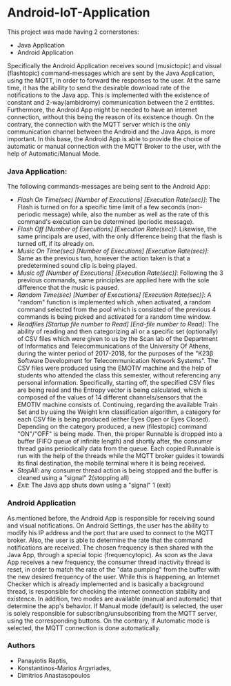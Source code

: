 # Android-IoT-Application

This project was made having 2 cornerstones:
  - Java Application
  - Android Application

Specifically the Android Application receives sound (musictopic) and visual (flashtopic) command-messages which are sent by the Java 
Application, using the MQTT, in order to forward the responses to the user. At the same time, it has the ability to send the desirable 
download rate of the notifications to the Java app. This is implemented with the existence of constant and 2-way(ambidromy) communication 
between the 2 entitites. Furthermore, the Android App might be needed to have an internet connection, without this being the reason of 
its existence though. On the contrary, the connection with the MQTT server which is the only communication channel between the Android 
and the Java Apps, is more important. In this base, the Android App is able to provide the choice of automatic or manual connection with 
the MQTT Broker to the user, with the help of Automatic/Manual Mode.

### Java Application:

  The following commands-messages are being sent to the Android App:
- *Flash On Time(sec) [Number of Executions] [Execution Rate(sec)]*: The Flash is turned on for a specific time limit of a few seconds (non-periodic message) while, also the number as well as the rate of this command's execution can be determined (periodic message).
- *Flash Off [Number of Executions] [Execution Rate(sec)]*: Likewise, the same principals are used, with the only difference being that the flash is turned off, if its already on.
- *Music On Time(sec) [Number of Executions] [Execution Rate(sec)]*: Same as the previous two, however the action taken is that a predetermined sound clip is being played.
- *Music off [Number of Executions] [Execution Rate(sec)]*: Following the 3 previous commands, same principles are applied here with the sole difference that the music is paused.
- *Random Time(sec) [Number of Executions] [Execution Rate(sec)]*: A "random" function is implemented which ,when activated, a random command selected from the pool which is consisted of the 
previous 4 commands is being picked and activated for a random time window.
- *Readfiles [Startup file number to Read] [End-file number to Read]*: The ability of reading and then categorizing all or a specific set (optionally) of CSV files which were given to us by the Scan lab of the Department of Informatics and Telecommunications of the University Of Athens, during the winter period of 2017-2018, for the purposes of the "K23β Software Development for Telecommunication Network Systems". The CSV files were produced using the EMOTIV 
machine and the help of students who attended the class this semester, without referencing any personal information. Specifically, 
starting off, the specified CSV files are being read and the Entropy vector is being calculated, which is composed of the values of 14 
different channels/sensors that the EMOTIV machine consists of. Continuing, regarding the available Train Set and by using the Weight knn classification algorithm, a category for each CSV file is being produced (either Eyes Open or Eyes Closed). Depending on the category produced, a new (filestopic) command "ON"/"OFF" is being made. Then, the proper Runnable is dropped into a buffer (FIFO queue of infinite length) and shortly after, the consumer thread gains periodically data from the queue. Each copied Runnable is run with the help of the threads while the MQTT broker guides it towards its final destination, the mobile terminal where it is being received.
- *StopAll*: any consumer thread action is being stopped and the buffer is cleaned using a "signal" 2(stopping all)
- *Exit*: The Java app shuts down using a "signal" 1 (exit)

### Android Application 

As mentioned before, the Android App is responsible for receiving sound and visual notifications. On Android Settings, the user has the 
ability to modify his IP address and the port that are used to connect to the MQTT broker. Also, the user is able to determine the rate 
that the command notifications are received. The chosen frequency is then shared with the Java App, through a special topic 
(frequencytopic). As soon as the Java App receives a new frequency, the consumer thread inactivity thread is reset, in order to match the 
rate of the "data pumping" from the buffer with the new desired frequency of the user. While this is happening, an Internet Checker which
is already implemented and is basically a background thread, is responsible for checking the internet connection stability and existence. 
In addition, two modes are available (manual and automatic) that determine the app's behavior. If Manual mode (default) is selected, the 
user is solely responsible for subscribng/unsubscribing from the MQTT server, using the corresponding buttons. On the contrary, if 
Automatic mode is selected, the MQTT connection is done automatically.

### Authors

  - Panayiotis Raptis,
  - Konstantinos-Marios Argyriades,
  - Dimitrios Anastasopoulos
